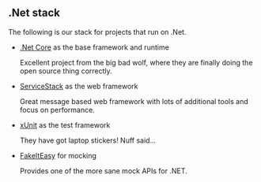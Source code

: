 ## .Net stack

The following is our stack for projects that run on .Net.

 - [.Net Core](https://www.microsoft.com/net/core) as the base framework and runtime

    Excellent project from the big bad wolf, where they are finally doing the open source thing correctly.

 - [ServiceStack](https://servicestack.net/) as the web framework

    Great message based web framework with lots of additional tools and focus on performance.

 - [xUnit](http://xunit.github.io/) as the test framework

    They have got laptop stickers! Nuff said...

 - [FakeItEasy](https://fakeiteasy.github.io/) for mocking

    Provides one of the more sane mock APIs for .NET.
 